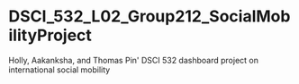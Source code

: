 # DSCI_532_L02_Group212_SocialMobilityProject
Holly, Aakanksha, and Thomas Pin' DSCI 532 dashboard project on international social mobility 
